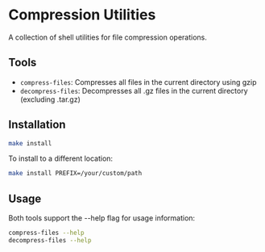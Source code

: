 # Compression Utilities

A collection of shell utilities for file compression operations.

## Tools

- `compress-files`: Compresses all files in the current directory using gzip
- `decompress-files`: Decompresses all .gz files in the current directory (excluding .tar.gz)

## Installation

```bash
make install
```

To install to a different location:
```bash
make install PREFIX=/your/custom/path
```

## Usage

Both tools support the --help flag for usage information:

```bash
compress-files --help
decompress-files --help
```

